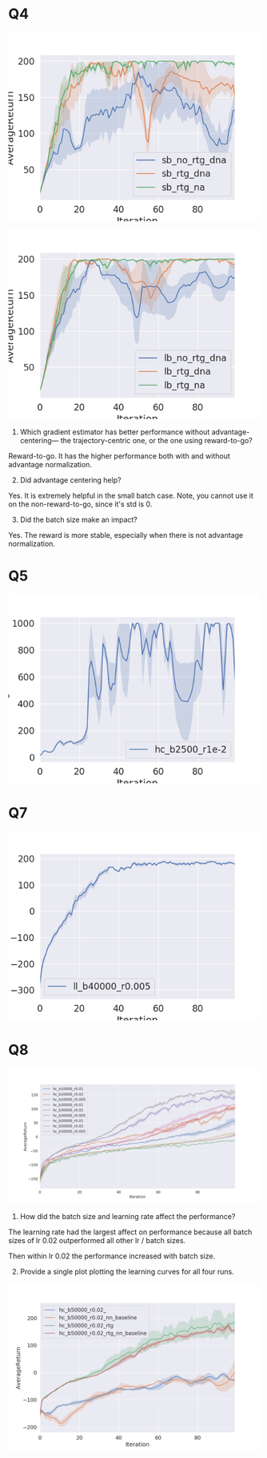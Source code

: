# Q4

![](https://raw.githubusercontent.com/jperl/rl-homework/master/berkeley/hw2/answers/q4_sb_cartpole.png)

![](https://raw.githubusercontent.com/jperl/rl-homework/master/berkeley/hw2/answers/q4_lb_cartpole.png)

1) Which gradient estimator has better performance without advantage-centering— the trajectory-centric one, or the one using reward-to-go?

Reward-to-go. It has the higher performance both with and without advantage normalization.

2) Did advantage centering help?

Yes. It is extremely helpful in the small batch case. Note, you cannot use it on the non-reward-to-go, since it's std is 0.

3) Did the batch size make an impact?

Yes. The reward is more stable, especially when there is not advantage normalization.

# Q5

![](https://raw.githubusercontent.com/jperl/rl-homework/master/berkeley/hw2/answers/q5.png)

# Q7

![](https://raw.githubusercontent.com/jperl/rl-homework/master/berkeley/hw2/answers/q7.png)

# Q8

![](https://raw.githubusercontent.com/jperl/rl-homework/master/berkeley/hw2/answers/q8_bs_lr.png)

1) How did the batch size and learning rate affect the performance?

The learning rate had the largest affect on performance because all batch sizes of lr 0.02 outperformed all other lr / batch sizes.

Then within lr 0.02 the performance increased with batch size.

2) Provide a single plot plotting the learning curves for all four runs.

![](https://raw.githubusercontent.com/jperl/rl-homework/master/berkeley/hw2/answers/q8.png)
